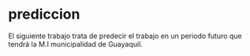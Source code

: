# prediccion
El siguiente trabajo trata de predecir el trabajo en un periodo futuro que tendrá la M.I municipalidad de Guayaquil.
